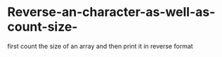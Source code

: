 # Reverse-an-character-as-well-as-count-size-
first count the size of an array and then print it in reverse format 
